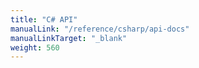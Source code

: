 ```yaml
---
title: "C# API"
manualLink: "/reference/csharp/api-docs"
manualLinkTarget: "_blank"
weight: 560
---
```

